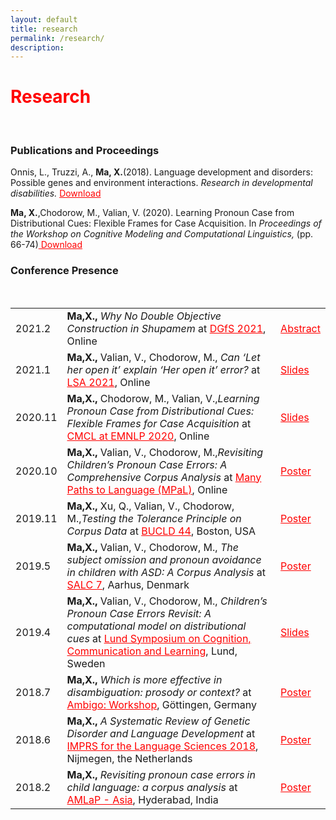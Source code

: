 ```yaml
---
layout: default
title: research
permalink: /research/
description: 
---
```

<h1 style="color: red">Research</h1>
<p><br />
<h3>Publications and Proceedings</h3>
<p></p>
Onnis, L., Truzzi, A., <b>Ma, X.</b>(2018). Language development and disorders: Possible genes and environment interactions. <i>Research in developmental disabilities.</i> <a href = "https://xiaomeng-ma.github.io/Onnis2018.pdf" target = "_blank" style = "color: red"> Download</a></td>
<p></p>
<b>Ma, X.</b>,Chodorow, M., Valian, V. (2020). Learning Pronoun Case from Distributional Cues: Flexible Frames for Case Acquisition. In <i>Proceedings of the Workshop on Cognitive Modeling and Computational Linguistics,</i> (pp. 66-74)<a href = "https://xiaomeng-ma.github.io/13_Paper.pdf" target = "_blank" style = "color: red"> Download</a></td>
<p></p>
<h3>Conference Presence</h3>
<br>
<table style="width:100%">
  <tr>
    <td>2021.2</td>
    <td><b>Ma,X.,</b> <i>Why No Double Objective Construction in Shupamem	</i>  at <a href = "Why No Double Objective Construction in Shupamem" style="color: red">DGfS 2021</a>, Online</td>
    <td><a href = "https://xiaomeng-ma.github.io/DALF21_paper_4.pdf" target = "_blank" style = "color: red">Abstract</a></td>
    </tr>
    <tr>
    <td>2021.1</td>
    <td><b>Ma,X.,</b> Valian, V., Chodorow, M., <i>Can ‘Let her open it’ explain ‘Her open it’ error?</i>  at <a href = "https://www.linguisticsociety.org/node/34814/schedule" style="color: red">LSA 2021</a>, Online</td>
    <td><a href = "https://xiaomeng-ma.github.io/Can ‘Let her open it’ explain _‘her open it’ errors_.pdf" target = "_blank" style = "color: red">Slides</a></td>
    </tr>
  <tr>
    <td>2020.11</td>
    <td><b>Ma,X.,</b> Chodorow, M., Valian, V.,<i>Learning Pronoun Case from Distributional Cues: Flexible Frames for Case Acquisition</i>  at <a href = "https://cmclorg.github.io/" style="color: red">CMCL at EMNLP 2020</a>, Online</td>
    <td><a href = "https://xiaomeng-ma.github.io/13_Paper.pdf" target = "_blank" style = "color: red">Slides</a></td>
    </tr>
  <tr>
    <td>2020.10</td>
    <td><b>Ma,X.,</b> Valian, V., Chodorow, M.,<i>Revisiting Children’s Pronoun Case Errors: A Comprehensive Corpus Analysis</i>  at <a href = "https://marisacasillas.github.io/chatterlab/mpal/poster-overview.html#23-october" style="color: red">Many Paths to Language (MPaL)</a>, Online</td>
    <td><a href = "https://xiaomeng-ma.github.io/MPaL.pdf" target = "_blank" style = "color: red">Poster</a></td>
    </tr>
  <tr>
  	<td>2019.11</td>
    <td><b>Ma,X.,</b> Xu, Q., Valian, V., Chodorow, M.,<i>Testing the Tolerance Principle on Corpus Data</i> at <a href = "https://www.bu.edu/bucld/" style="color: red">BUCLD 44</a>, Boston, USA</td>
    <td><a href = "https://xiaomeng-ma.github.io/TP poster.pdf" target = "_blank" style = "color: red">Poster</a></td>
  </tr>
  <tr>
    <td>2019.5</td>
    <td><b>Ma,X.,</b> Valian, V., Chodorow, M., <i>The subject omission and pronoun avoidance in children with ASD: A Corpus Analysis</i>  at <a href = "https://events.au.dk/salc7" style="color: red">SALC 7</a>, Aarhus, Denmark</td>
    <td><a href = "https://xiaomeng-ma.github.io/ASD.pdf" target = "_blank" style = "color: red">Poster</a></td>
  </tr>
  <tr>
    <td>2019.4</td>
    <td><b>Ma,X.,</b> Valian, V., Chodorow, M., <i>Children’s Pronoun Case Errors Revisit: A computational model on distributional cues</i> at <a href = "http://delegia.com/app/attendee/default.asp?ProjectId=12840&PageId=74987" style="color: red">Lund Symposium on Cognition, Communication and Learning</a>, Lund, Sweden</td> 
    <td><a href = "https://xiaomeng-ma.github.io/Case Errors.pdf" target = "_blank" style = "color: red">Slides</a></td>
  </tr>
  <tr>
    <td>2018.7</td>
    <td><b>Ma,X.,</b> <i>Which is more effective in disambiguation: prosody or context?</i> at <a href = "https://www.uni-goettingen.de/en/583801.html" style="color: red">Ambigo: Workshop</a>, Göttingen, Germany</td> 
    <td><a href = "https://xiaomeng-ma.github.io/ambiguity.pdf" target = "_blank" style = "color: red">Poster</a></td>
  </tr>
  <tr>
    <td>2018.6</td>
    <td><b>Ma,X.,</b> <i>A Systematic Review of Genetic Disorder and Language Development</i> at <a href = "http://imprsconference.mpi.nl/past-conferences/2018" style="color: red">IMPRS for the Language Sciences 2018</a>, Nijmegen, the Netherlands</td> 
    <td><a href = "https://xiaomeng-ma.github.io/gene.pdf" target = "_blank" style = "color: red">Poster</a></td>
  </tr>
  <tr>
    <td>2018.2</td>
    <td><b>Ma,X.,</b> <i>Revisiting pronoun case errors in child language: a corpus analysis</i> at <a href = "https://amlap2018asia.wordpress.com" style="color: red">AMLaP - Asia</a>, Hyderabad, India</td> 
    <td><a href = "https://xiaomeng-ma.github.io/pronoun case.pdf" target = "_blank" style = "color: red">Poster</a></td>
  </tr>
</table>
</p>
<div>
<span class="contacticon center">
  <a href="mailto:xm2158@tc.columbia.com"><i class="fa fa-envelope-square"></i></a>
  <a href="https://www.linkedin.com/in/amyxiaomengma/" target="_blank"><i class="fa fa-linkedin-square"></i></a>
</span>
</div>
